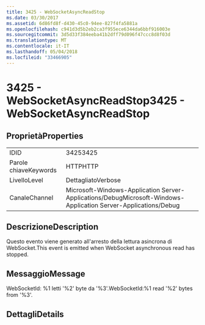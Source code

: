 ```yaml
---
title: 3425 - WebSocketAsyncReadStop
ms.date: 03/30/2017
ms.assetid: 6d86fd8f-d430-45c0-94ee-827f4fa5881a
ms.openlocfilehash: c941d3d5b2eb2ca3f955ece6344da6bbf916003e
ms.sourcegitcommit: 3d5d33f384eeba41b2dff79d096f47ccc8d8f03d
ms.translationtype: MT
ms.contentlocale: it-IT
ms.lasthandoff: 05/04/2018
ms.locfileid: "33466905"
---
```

# <a name="3425---websocketasyncreadstop"></a><span data-ttu-id="b3b59-102">3425 - WebSocketAsyncReadStop</span><span class="sxs-lookup"><span data-stu-id="b3b59-102">3425 - WebSocketAsyncReadStop</span></span>
## <a name="properties"></a><span data-ttu-id="b3b59-103">Proprietà</span><span class="sxs-lookup"><span data-stu-id="b3b59-103">Properties</span></span>  
  
|||  
|-|-|  
|<span data-ttu-id="b3b59-104">ID</span><span class="sxs-lookup"><span data-stu-id="b3b59-104">ID</span></span>|<span data-ttu-id="b3b59-105">3425</span><span class="sxs-lookup"><span data-stu-id="b3b59-105">3425</span></span>|  
|<span data-ttu-id="b3b59-106">Parole chiave</span><span class="sxs-lookup"><span data-stu-id="b3b59-106">Keywords</span></span>|<span data-ttu-id="b3b59-107">HTTP</span><span class="sxs-lookup"><span data-stu-id="b3b59-107">HTTP</span></span>|  
|<span data-ttu-id="b3b59-108">Livello</span><span class="sxs-lookup"><span data-stu-id="b3b59-108">Level</span></span>|<span data-ttu-id="b3b59-109">Dettagliato</span><span class="sxs-lookup"><span data-stu-id="b3b59-109">Verbose</span></span>|  
|<span data-ttu-id="b3b59-110">Canale</span><span class="sxs-lookup"><span data-stu-id="b3b59-110">Channel</span></span>|<span data-ttu-id="b3b59-111">Microsoft-Windows-Application Server-Applications/Debug</span><span class="sxs-lookup"><span data-stu-id="b3b59-111">Microsoft-Windows-Application Server-Applications/Debug</span></span>|  
  
## <a name="description"></a><span data-ttu-id="b3b59-112">Descrizione</span><span class="sxs-lookup"><span data-stu-id="b3b59-112">Description</span></span>  
 <span data-ttu-id="b3b59-113">Questo evento viene generato all'arresto della lettura asincrona di WebSocket.</span><span class="sxs-lookup"><span data-stu-id="b3b59-113">This event is emitted when WebSocket asynchronous read has stopped.</span></span>  
  
## <a name="message"></a><span data-ttu-id="b3b59-114">Messaggio</span><span class="sxs-lookup"><span data-stu-id="b3b59-114">Message</span></span>  
 <span data-ttu-id="b3b59-115">WebSocketId: %1 letti '%2' byte da '%3'.</span><span class="sxs-lookup"><span data-stu-id="b3b59-115">WebSocketId:%1 read '%2' bytes from '%3'.</span></span>  
  
## <a name="details"></a><span data-ttu-id="b3b59-116">Dettagli</span><span class="sxs-lookup"><span data-stu-id="b3b59-116">Details</span></span>
